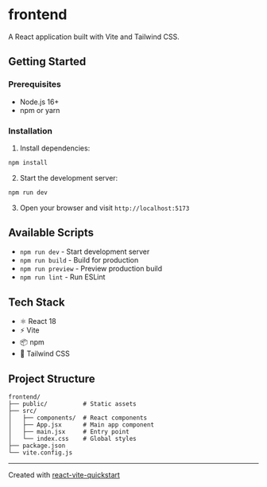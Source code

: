 # frontend

A React application built with Vite and Tailwind CSS.

## Getting Started

### Prerequisites

- Node.js 16+ 
- npm or yarn

### Installation

1. Install dependencies:
```bash
npm install
```

2. Start the development server:
```bash
npm run dev
```

3. Open your browser and visit `http://localhost:5173`

## Available Scripts

- `npm run dev` - Start development server
- `npm run build` - Build for production
- `npm run preview` - Preview production build
- `npm run lint` - Run ESLint

## Tech Stack

- ⚛️ React 18
- ⚡ Vite
- 📦 npm
- 🎨 Tailwind CSS

## Project Structure

```
frontend/
├── public/          # Static assets
├── src/
│   ├── components/  # React components
│   ├── App.jsx      # Main app component
│   ├── main.jsx     # Entry point
│   └── index.css    # Global styles
├── package.json
└── vite.config.js
```

---

Created with [react-vite-quickstart](https://www.npmjs.com/package/react-vite-quickstart)
